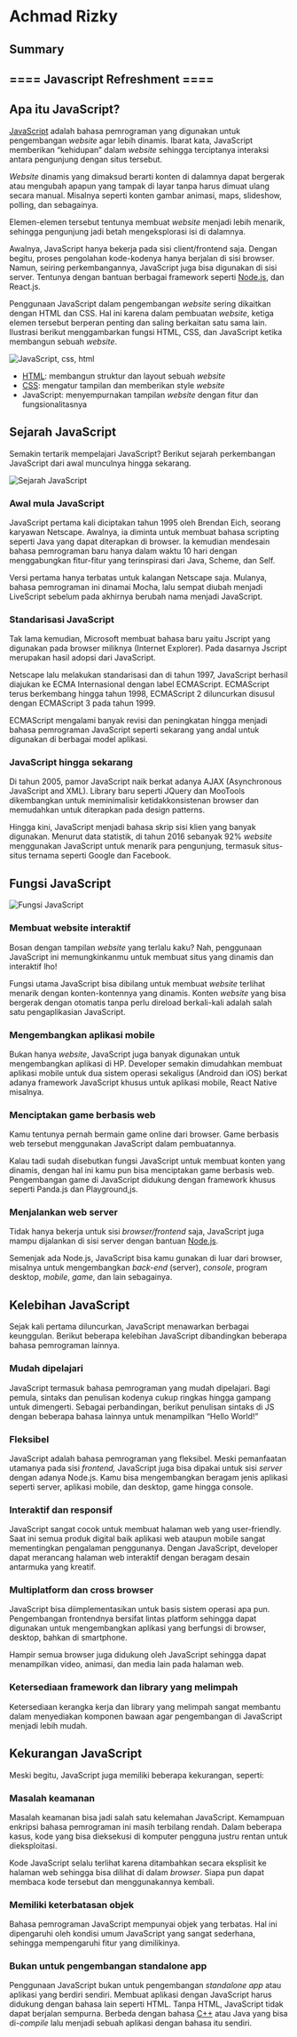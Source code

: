 # Achmad Rizky

## Summary

## ==== Javascript Refreshment ====

## Apa itu JavaScript?

[JavaScript](https://www.javascript.com/ "JavaScript") adalah bahasa pemrograman yang digunakan untuk pengembangan _website_ agar lebih dinamis. Ibarat kata, JavaScript memberikan “kehidupan” dalam _website_ sehingga terciptanya interaksi antara pengunjung dengan situs tersebut.

_Website_ dinamis yang dimaksud berarti konten di dalamnya dapat bergerak atau mengubah apapun yang tampak di layar tanpa harus dimuat ulang secara manual. Misalnya seperti konten gambar animasi, maps, slideshow, polling, dan sebagainya.

Elemen-elemen tersebut tentunya membuat _website_ menjadi lebih menarik, sehingga pengunjung jadi betah mengeksplorasi isi di dalamnya.

Awalnya, JavaScript hanya bekerja pada sisi client/frontend saja. Dengan begitu, proses pengolahan kode-kodenya hanya berjalan di sisi browser. Namun, seiring perkembangannya, JavaScript juga bisa digunakan di sisi server. Tentunya dengan bantuan berbagai framework seperti [Node.js](https://www.dewaweb.com/blog/mengenal-node-js/ "Node.js"), dan React.js.

Penggunaan JavaScript dalam pengembangan _website_ sering dikaitkan dengan HTML dan CSS. Hal ini karena dalam pembuatan _website_, ketiga elemen tersebut berperan penting dan saling berkaitan satu sama lain. Ilustrasi berikut menggambarkan fungsi HTML, CSS, dan JavaScript ketika membangun sebuah _website_.

![JavaScript, css, html](https://dwblog-ecdf.kxcdn.com/wp-content/uploads/2021/12/javascript-css-html-e1639473599672.jpeg "JavaScript, css, html")

- [HTML](https://www.dewaweb.com/blog/panduan-lengkap-untuk-belajar-html-bagi-pemula/ "HTML"): membangun struktur dan layout sebuah _website_
- [CSS](https://www.dewaweb.com/blog/belajar-css-pengertian-peran-fungsi-dan-macamnya/ "CSS"): mengatur tampilan dan memberikan style _website_
- JavaScript: menyempurnakan tampilan _website_ dengan fitur dan fungsionalitasnya

## Sejarah JavaScript

Semakin tertarik mempelajari JavaScript? Berikut sejarah perkembangan JavaScript dari awal munculnya hingga sekarang.

![Sejarah JavaScript](https://dwblog-ecdf.kxcdn.com/wp-content/uploads/2021/12/Sejarah-JavaScript.jpg "Sejarah JavaScript")

### Awal mula JavaScript

JavaScript pertama kali diciptakan tahun 1995 oleh Brendan Eich, seorang karyawan Netscape. Awalnya, ia diminta untuk membuat bahasa scripting seperti Java yang dapat diterapkan di browser. Ia kemudian mendesain bahasa pemrograman baru hanya dalam waktu 10 hari dengan menggabungkan fitur-fitur yang terinspirasi dari Java, Scheme, dan Self.

Versi pertama hanya terbatas untuk kalangan Netscape saja. Mulanya, bahasa pemrograman ini dinamai Mocha, lalu sempat diubah menjadi LiveScript sebelum pada akhirnya berubah nama menjadi JavaScript.

### Standarisasi JavaScript

Tak lama kemudian, Microsoft membuat bahasa baru yaitu Jscript yang digunakan pada browser miliknya (Internet Explorer). Pada dasarnya Jscript merupakan hasil adopsi dari JavaScript.

Netscape lalu melakukan standarisasi dan di tahun 1997, JavaScript berhasil diajukan ke ECMA Internasional dengan label ECMAScript. ECMAScript terus berkembang hingga tahun 1998, ECMAScript 2 diluncurkan disusul dengan ECMAScript 3 pada tahun 1999.

ECMAScript mengalami banyak revisi dan peningkatan hingga menjadi bahasa pemrograman JavaScript seperti sekarang yang andal untuk digunakan di berbagai model aplikasi.

### JavaScript hingga sekarang

Di tahun 2005, pamor JavaScript naik berkat adanya AJAX (​​Asynchronous JavaScript and XML). Library baru seperti JQuery dan MooTools dikembangkan untuk meminimalisir ketidakkonsistenan browser dan memudahkan untuk diterapkan pada design patterns.

Hingga kini, JavaScript menjadi bahasa skrip sisi klien yang banyak digunakan. Menurut data statistik, di tahun 2016 sebanyak 92% _website_ menggunakan JavaScript untuk menarik para pengunjung, termasuk situs-situs ternama seperti Google dan Facebook.

## Fungsi JavaScript

![Fungsi JavaScript](https://dwblog-ecdf.kxcdn.com/wp-content/uploads/2021/12/Fungsi-JavaScript-min-1024x1024.jpg "Fungsi JavaScript")

### Membuat website interaktif

Bosan dengan tampilan _website_ yang terlalu kaku? Nah, penggunaan JavaScript ini memungkinkanmu untuk membuat situs yang dinamis dan interaktif lho!

Fungsi utama JavaScript bisa dibilang untuk membuat _website_ terlihat menarik dengan konten-kontennya yang dinamis. Konten _website_ yang bisa bergerak dengan otomatis tanpa perlu direload berkali-kali adalah salah satu pengaplikasian JavaScript.

### Mengembangkan aplikasi mobile

Bukan hanya _website_, JavaScript juga banyak digunakan untuk mengembangkan aplikasi di HP. Developer semakin dimudahkan membuat aplikasi mobile untuk dua sistem operasi sekaligus (Android dan iOS) berkat adanya framework JavaScript khusus untuk aplikasi mobile, React Native misalnya.

### Menciptakan game berbasis web

Kamu tentunya pernah bermain game online dari browser. Game berbasis web tersebut menggunakan JavaScript dalam pembuatannya.

Kalau tadi sudah disebutkan fungsi JavaScript untuk membuat konten yang dinamis, dengan hal ini kamu pun bisa menciptakan game berbasis web. Pengembangan game di JavaScript didukung dengan framework khusus seperti Panda.js dan Playground,js.

### Menjalankan web server

Tidak hanya bekerja untuk sisi _browser/frontend_ saja, JavaScript juga mampu dijalankan di sisi server dengan bantuan [Node.js](https://www.dewaweb.com/blog/mengenal-node-js/ "Node.js").

Semenjak ada Node.js, JavaScript bisa kamu gunakan di luar dari browser, misalnya untuk mengembangkan _back-end_ (server), _console_, program desktop, _mobile_, _game_, dan lain sebagainya.

## Kelebihan JavaScript

Sejak kali pertama diluncurkan, JavaScript menawarkan berbagai keunggulan. Berikut beberapa kelebihan JavaScript dibandingkan beberapa bahasa pemrograman lainnya.

### Mudah dipelajari

JavaScript termasuk bahasa pemrograman yang mudah dipelajari. Bagi pemula, sintaks dan penulisan kodenya cukup ringkas hingga gampang untuk dimengerti. Sebagai perbandingan, berikut penulisan sintaks di JS dengan beberapa bahasa lainnya untuk menampilkan “Hello World!”

### Fleksibel

JavaScript adalah bahasa pemrograman yang fleksibel. Meski pemanfaatan utamanya pada sisi _frontend,_ JavaScript juga bisa dipakai untuk sisi _server_ dengan adanya Node.js. Kamu bisa mengembangkan beragam jenis aplikasi seperti server, aplikasi mobile, dan desktop, game hingga console.

### Interaktif dan responsif

JavaScript sangat cocok untuk membuat halaman web yang user-friendly. Saat ini semua produk digital baik aplikasi web ataupun mobile sangat mementingkan pengalaman penggunanya. Dengan JavaScript, developer dapat merancang halaman web interaktif dengan beragam desain antarmuka yang kreatif.

### Multiplatform dan cross browser

JavaScript bisa diimplementasikan untuk basis sistem operasi apa pun. Pengembangan frontendnya bersifat lintas platform sehingga dapat digunakan untuk mengembangkan aplikasi yang berfungsi di browser, desktop, bahkan di smartphone.

Hampir semua browser juga didukung oleh JavaScript sehingga dapat menampilkan video, animasi, dan media lain pada halaman web.

### Ketersediaan framework dan library yang melimpah

Ketersediaan kerangka kerja dan library yang melimpah sangat membantu dalam menyediakan komponen bawaan agar pengembangan di JavaScript menjadi lebih mudah.

## Kekurangan JavaScript

Meski begitu, JavaScript juga memiliki beberapa kekurangan, seperti:

### Masalah keamanan

Masalah keamanan bisa jadi salah satu kelemahan JavaScript. Kemampuan enkripsi bahasa pemrograman ini masih terbilang rendah. Dalam beberapa kasus, kode yang bisa dieksekusi di komputer pengguna justru rentan untuk dieksploitasi.

Kode JavaScript selalu terlihat karena ditambahkan secara eksplisit ke halaman web sehingga bisa dilihat di dalam _browser_. Siapa pun dapat membaca kode tersebut dan menggunakannya kembali.

### Memiliki keterbatasan objek

Bahasa pemrograman JavaScript mempunyai objek yang terbatas. Hal ini dipengaruhi oleh kondisi umum JavaScript yang sangat sederhana, sehingga mempengaruhi fitur yang dimilikinya.

### Bukan untuk pengembangan standalone app

Penggunaan JavaScript bukan untuk pengembangan _standalone app_ atau aplikasi yang berdiri sendiri. Membuat aplikasi dengan JavaScript harus didukung dengan bahasa lain seperti HTML. Tanpa HTML, JavaScript tidak dapat berjalan sempurna. Berbeda dengan bahasa [C++](https://www.dewaweb.com/blog/6-fitur-bahasa-pemrograman-c-untuk-pemula/ "C++") atau Java yang bisa di-_compile_ lalu menjadi sebuah aplikasi dengan bahasa itu sendiri.

